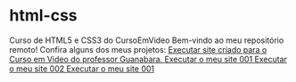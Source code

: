 # html-css
 Curso de HTML5 e CSS3 do CursoEmVideo 
 Bem-vindo ao meu repositório remoto!
 Confira alguns dos meus projetos:
 <a href= "https://flplemos.github.io/html-css/desafios/d010b/"> Executar site criado para o Curso em Video do professor Guanabara. </a>
 <a href= "https://flplemos.github.io/html-css/mysites/d001/"> Executar o meu site 001 </a>
 <a href= "https://flplemos.github.io/html-css/mysites/d002/"> Executar o meu site 002 </a>
 <a href= "https://flplemos.github.io/html-css/mysites/d001/"> Executar o meu site 001 </a>
